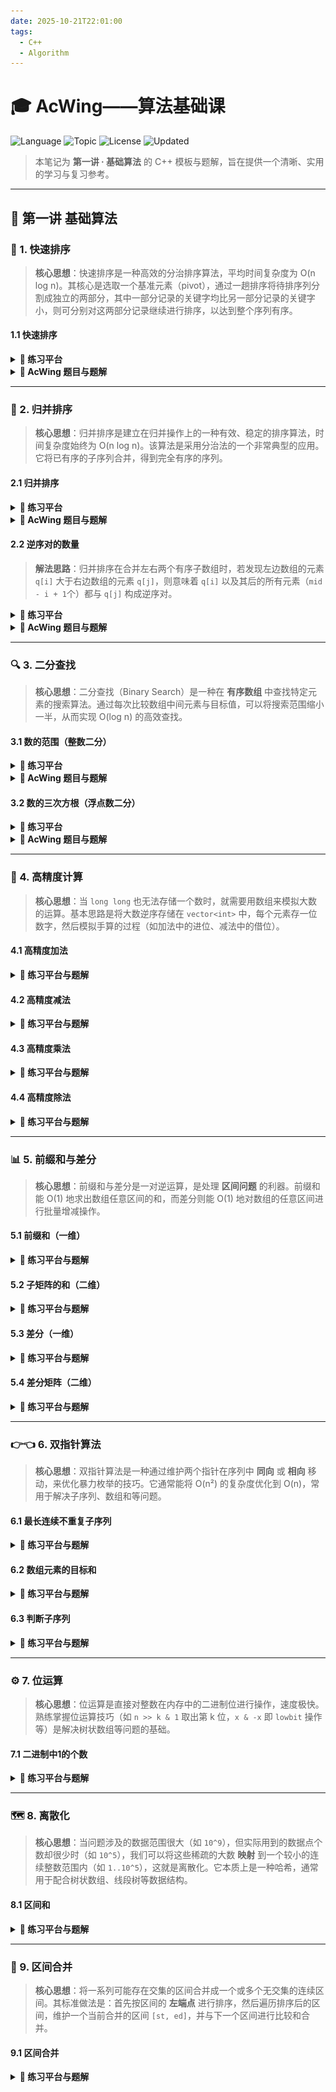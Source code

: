 ```yaml
---
date: 2025-10-21T22:01:00
tags:
  - C++
  - Algorithm
---
```


# 🎓 AcWing——算法基础课

![Language](https://img.shields.io/badge/Language-C%2B%2B-00599C?style=flat-square&logo=c%2B%2B)
![Topic](https://img.shields.io/badge/Topic-Algorithm-green?style=flat-square)
![License](https://img.shields.io/badge/License-MIT-lightgrey?style=flat-square)
![Updated](https://img.shields.io/badge/Updated-2025--10--22-lightgrey?style=flat-square)

> 本笔记为 **第一讲 · 基础算法** 的 C++ 模板与题解，旨在提供一个清晰、实用的学习与复习参考。

---

## 📖 第一讲 基础算法

### 🚀 1. 快速排序

> **核心思想**：快速排序是一种高效的分治排序算法，平均时间复杂度为 O(n log n)。其核心是选取一个基准元素（pivot），通过一趟排序将待排序列分割成独立的两部分，其中一部分记录的关键字均比另一部分记录的关键字小，则可分别对这两部分记录继续进行排序，以达到整个序列有序。

#### 1.1 快速排序

<details>
<summary><strong>🔗 练习平台</strong></summary>

- **LeetCode**: [912. 排序数组](https://leetcode.cn/problems/sort-an-array/description/)
- **洛谷**:
    - [P1177 【模板】快速排序](https://www.luogu.com.cn/problem/P1177)
    - [U239911 【模板】快速排序](https://www.luogu.com.cn/problem/U239911)
    - 题单: [排序](https://www.luogu.com.cn/training/18907)
    </details>

<details>
<summary><strong>🎯 AcWing 题目与题解</strong></summary>

![image-20240112142305656](assets/image-20240112142305656.png)

> **快速排序模板**

```cpp
#include<iostream>
#include<algorithm>

using namespace std;

const int N = 1e5+7;

int q[N];

// 快速排序模板
void quickSort(int q[], int l, int r){
    if(l >= r) return;
    int i = l - 1, j = r + 1, x = q[l + r >> 1];
    while(i < j){
        do i++; while(q[i] < x);
        do j--; while(q[j] > x);
        if(i < j) swap(q[i], q[j]);
    }
    quickSort(q, l, j);
    quickSort(q, j + 1, r);
}

int main(){
    int n;
    scanf("%d", &n);
    for(int i = 0; i < n; i++) scanf("%d", &q[i]);

    quickSort(q, 0, n - 1);

    for(int i = 0; i < n; i++) printf("%d ", q[i]);
    return 0;
}
```
</details>

---

### 🧬 2. 归并排序

> **核心思想**：归并排序是建立在归并操作上的一种有效、稳定的排序算法，时间复杂度始终为 O(n log n)。该算法是采用分治法的一个非常典型的应用。它将已有序的子序列合并，得到完全有序的序列。

#### 2.1 归并排序

<details>
<summary><strong>🔗 练习平台</strong></summary>

- **洛谷**:
    - 题单: [快速排序和归并排序](https://www.luogu.com.cn/training/784214)
    - 题单: [归并排序](https://www.luogu.com.cn/training/13545)
    </details>

<details>
<summary><strong>🎯 AcWing 题目与题解</strong></summary>

![image-20240112142425253](assets/image-20240112142425253.png)

> **归并排序模板**

```cpp
#include<iostream>

using namespace std;

const int N = 1e5+7;
int q[N], tmp[N];

// 归并排序模板
void mergeSort(int q[], int l, int r){
    if(l >= r) return;
    int mid = l + r >> 1;
    mergeSort(q, l, mid);
    mergeSort(q, mid + 1, r);

    int k = 0, i = l, j = mid + 1;
    while(i <= mid && j <= r){
        if(q[i] <= q[j]) tmp[k++] = q[i++];
        else tmp[k++] = q[j++];
    }
    while(i <= mid) tmp[k++] = q[i++];
    while(j <= r) tmp[k++] = q[j++];

    for(int i = l, j = 0; i <= r; i++, j++) q[i] = tmp[j];
}

int main(){
    int n;
    scanf("%d", &n);
    for(int i = 0; i < n; i++) scanf("%d", &q[i]);
    
    mergeSort(q, 0, n - 1);
    
    for(int i = 0; i < n; i++) printf("%d ", q[i]);
    return 0;
}
```
</details>

#### 2.2 逆序对的数量

> **解法思路**：归并排序在合并左右两个有序子数组时，若发现左边数组的元素 `q[i]` 大于右边数组的元素 `q[j]`，则意味着 `q[i]` 以及其后的所有元素（`mid - i + 1`个）都与 `q[j]` 构成逆序对。

<details>
<summary><strong>🔗 练习平台</strong></summary>

- **洛谷**:
    - [P1908 逆序对](https://www.luogu.com.cn/problem/P1908)
    - [U232725 逆序对](https://www.luogu.com.cn/problem/U232725)
    </details>

<details>
<summary><strong>🎯 AcWing 题目与题解</strong></summary>

![image-20240112142506445](assets/image-20240112142506445.png)

```cpp
#include<iostream>

using namespace std;

typedef long long LL;

const int N = 1e5+7;
int q[N], tmp[N];

LL mergeSort(int q[], int l, int r){
    if(l >= r) return 0;
    int mid = l + r >> 1;
    LL res = mergeSort(q, l, mid) + mergeSort(q, mid + 1, r);
    
    int k = 0, i = l, j = mid + 1;
    while(i <= mid && j <= r){
        if(q[i] <= q[j]) tmp[k++] = q[i++];
        else{
            tmp[k++] = q[j++];
            res += mid - i + 1;
        }
    }
    while(i <= mid) tmp[k++] = q[i++];
    while(j <= r) tmp[k++] = q[j++];
    
    for(int i = l, j = 0; i <= r; i++, j++) q[i] = tmp[j];
    
    return res;
}

int main(){
    int n;
    scanf("%d", &n);
    for(int i = 0; i < n; i++) scanf("%d", &q[i]);
    
    cout << mergeSort(q, 0, n - 1) << endl;
    
    return 0;
}
```
</details>

---

### 🔍 3. 二分查找

> **核心思想**：二分查找（Binary Search）是一种在 **有序数组** 中查找特定元素的搜索算法。通过每次比较数组中间元素与目标值，可以将搜索范围缩小一半，从而实现 O(log n) 的高效查找。

#### 3.1 数的范围（整数二分）

<details>
<summary><strong>🔗 练习平台</strong></summary>

- **洛谷**:
    - [U383691 【模板】二分查找](https://www.luogu.com.cn/problem/U383691)
    - 题单: [二分查找/二分答案](https://www.luogu.com.cn/training/111)
    </details>

<details>
<summary><strong>🎯 AcWing 题目与题解</strong></summary>

![image-20240112142601494](assets/image-20240112142601494.png)

> **整数二分模板**
> 
> 关键在于 `check` 函数的实现和 `mid` 的取值，确保每次循环都能缩小范围且不会死循环。

```cpp
// 查找左边界：区间[l, r]被划分为[l, mid]和[mid + 1, r]
int bsearch_left(int l, int r) {
    while (l < r) {
        int mid = l + r >> 1;
        if (check(mid)) r = mid;
        else l = mid + 1;
    }
    return l;
}

// 查找右边界：区间[l, r]被划分为[l, mid - 1]和[mid, r]
int bsearch_right(int l, int r) {
    while (l < r) {
        int mid = l + r + 1 >> 1;
        if (check(mid)) l = mid;
        else r = mid - 1;
    }
    return l;
}
```

> **题解代码**

```cpp
#include <iostream>

using namespace std;

const int N = 100010;

int q[N];

int main(){
    int n, m;
    scanf("%d%d", &n, &m);
    for(int i = 0; i < n; i++) scanf("%d", &q[i]);

    while(m--){
        int x;
        scanf("%d", &x);
        
        // 查找起始位置
        int l = 0, r = n - 1;
        while(l < r){
            int mid = l + r >> 1;
            if (q[mid] >= x) r = mid;
            else l = mid + 1;
        }

        if(q[l] != x) {
            cout << "-1 -1" << endl;
        } else {
            cout << l << " ";
            // 查找结束位置
            int l = 0, r = n - 1;
            while(l < r){
                int mid = l + r + 1 >> 1;
                if(q[mid] <= x) l = mid;
                else r = mid - 1;
            }
            cout << l << endl;
        }
    }
    return 0;
}
```
</details>

#### 3.2 数的三次方根（浮点数二分）

<details>
<summary><strong>🔗 练习平台</strong></summary>

- **洛谷**:
    - [U269029 [普及]A-B 数对](https://www.luogu.com.cn/problem/U269029)
    </details>

<details>
<summary><strong>🎯 AcWing 题目与题解</strong></summary>

![image-20240112142635251](assets/image-20240112142635251.png)

> **浮点数二分模板**
>
> 浮点数二分相对简单，不需要处理边界和 `+1` 的问题。循环条件通常是 `r - l > eps` (精度) 或固定循环次数。

```cpp
double bsearch_float(double l, double r) {
    const double eps = 1e-8; // eps取决于题目精度要求
    while (r - l > eps) {
        double mid = (l + r) / 2;
        if (check(mid)) r = mid;
        else l = mid;
    }
    return l;
}
```

> **题解代码**

```cpp
#include<iostream>
#include<iomanip>

using namespace std;

int main(){
    double n;
    cin >> n;
    
    double l = -10000, r = 10000;
    // 也可以固定循环次数，例如 for(int i=0; i<100; i++)
    while(r - l > 1e-8){
        double mid = (l + r) / 2;
        if(mid * mid * mid >= n) r = mid;
        else l = mid;
    }
    
    cout << fixed << setprecision(6) << l << endl;
    return 0;
} 
```
</details>

---

### 🧮 4. 高精度计算

> **核心思想**：当 `long long` 也无法存储一个数时，就需要用数组来模拟大数的运算。基本思路是将大数逆序存储在 `vector<int>` 中，每个元素存一位数字，然后模拟手算的过程（如加法中的进位、减法中的借位）。

#### 4.1 高精度加法
<details>
<summary><strong>🔗 练习平台与题解</strong></summary>

- **洛谷**: [P1601 A+B Problem（高精）](https://www.luogu.com.cn/problem/P1601)
- **牛客**: [高精度加法](https://www.nowcoder.com/practice/49e772ab08994a96980f9618892e55b6)

![image-20240112142712055](assets/image-20240112142712055.png)

```cpp
#include<iostream>
#include<vector>
#include<string>
#include<algorithm>

using namespace std;

// 高精度加法模板
vector<int> add(vector<int> &A, vector<int> &B){
    vector<int> C; 
    int t = 0; // 进位
    for(int i = 0; i < A.size() || i < B.size() || t; i++){
        if(i < A.size()) t += A[i];
        if(i < B.size()) t += B[i];
        C.push_back(t % 10);
        t /= 10;
    }
    return C;
}

int main(){
    string a, b;
    cin >> a >> b;
    vector<int> A, B;
    for(int i = a.size() - 1; i >= 0; i--) A.push_back(a[i] - '0');
    for(int i = b.size() - 1; i >= 0; i--) B.push_back(b[i] - '0');
    
    vector<int> C = add(A, B);
    
    for(int i = C.size() - 1; i >= 0; i--) cout << C[i];
    cout << endl;
    return 0;
}
```
</details>

#### 4.2 高精度减法
<details>
<summary><strong>🔗 练习平台与题解</strong></summary>

- **洛谷**: [P2142 高精度减法](https://www.luogu.com.cn/problem/P2142)

![image-20240112142741757](assets/image-20240112142741757.png)

```cpp
#include<iostream>
#include<vector>
#include<string>

using namespace std;

// 比较 A 是否 >= B
bool cmp(vector<int> &A, vector<int> &B){
    if(A.size() != B.size()) return A.size() > B.size();
    for(int i = A.size() - 1; i >= 0; i--){
        if(A[i] != B[i]) return A[i] > B[i];
    }
    return true;
}

// 高精度减法模板 (A - B)
vector<int> sub(vector<int> &A, vector<int> &B){
    vector<int> C; 
    int t = 0; // 借位
    for(int i = 0; i < A.size(); i++){
        t = A[i] - t;
        if(i < B.size()) t -= B[i];
        C.push_back((t + 10) % 10);
        if(t < 0) t = 1;
        else t = 0;
    }
    while(C.size() > 1 && C.back() == 0) C.pop_back(); // 去掉前导0
    return C;
}

int main(){
    string a, b;
    cin >> a >> b;
    vector<int> A, B;
    for(int i = a.size() - 1; i >= 0; i--) A.push_back(a[i] - '0');
    for(int i = b.size() - 1; i >= 0; i--) B.push_back(b[i] - '0');
    
    vector<int> C;
    if(cmp(A, B)) {
        C = sub(A, B);
    } else {
        C = sub(B, A);
        cout << "-";
    }

    for(int i = C.size() - 1; i >= 0; i--) cout << C[i];
    cout << endl;
    return 0;
}
```
</details>

#### 4.3 高精度乘法
<details>
<summary><strong>🔗 练习平台与题解</strong></summary>

- **洛谷**: [U371642 【模板】高精度乘法](https://www.luogu.com.cn/problem/U371642)

![image-20240112142804068](assets/image-20240112142804068.png)

```cpp
#include<iostream>
#include<vector>
#include<string>

using namespace std;

// 高精度乘法模板 (大数 * 小数)
vector<int> mul(vector<int> &A, int b){
    vector<int> C; 
    int t = 0; // 进位
    for(int i = 0; i < A.size() || t; i++){
        if(i < A.size()) t += A[i] * b;
        C.push_back(t % 10);
        t /= 10;
    }
    while(C.size() > 1 && C.back() == 0) C.pop_back();
    return C;
}

int main(){
    string a;
    int b;
    cin >> a >> b;
    vector<int> A;
    for(int i = a.size() - 1; i >= 0; i--) A.push_back(a[i] - '0');
    
    vector<int> C = mul(A, b);
    
    for(int i = C.size() - 1; i >= 0; i--) cout << C[i];
    cout << endl;
    return 0;
}
```
</details>

#### 4.4 高精度除法
<details>
<summary><strong>🔗 练习平台与题解</strong></summary>

- **洛谷**: [P1480 A/B Problem](https://www.luogu.com.cn/problem/P1480)

![image-20240112142832710](assets/image-20240112142832710.png)

```cpp
#include<iostream>
#include<algorithm>
#include<vector>
#include<string>

using namespace std;

// 高精度除法模板 (大数 / 小数)，r是余数
vector<int> div(vector<int> &A, int b, int &r){
    vector<int> C; 
    r = 0;
    for(int i = A.size() - 1; i >= 0; i--){
        r = r * 10 + A[i]; 
        C.push_back(r / b);
        r %= b;
    }
    reverse(C.begin(), C.end());
    while(C.size() > 1 && C.back() == 0) C.pop_back();
    return C;
}

int main(){
    string a;
    int b, r;
    cin >> a >> b;
    vector<int> A;
    for(int i = a.size() - 1; i >= 0; i--) A.push_back(a[i] - '0');
    
    vector<int> C = div(A, b, r);
    
    for(int i = C.size() - 1; i >= 0; i--) cout << C[i];
    cout << endl << r << endl;
    return 0;
}
```
</details>

---

### 📊 5. 前缀和与差分

> **核心思想**：前缀和与差分是一对逆运算，是处理 **区间问题** 的利器。前缀和能 O(1) 地求出数组任意区间的和，而差分则能 O(1) 地对数组的任意区间进行批量增减操作。

#### 5.1 前缀和（一维）
<details>
<summary><strong>🔗 练习平台与题解</strong></summary>

- **洛谷**: [P8218 【深基2.例12】求区间和](https://www.luogu.com.cn/problem/P8218)

![image-20240112142944977](assets/image-20240112142944977.png)

> **一维前缀和公式**
> ```
> S[i] = a + a + ... + a[i]
> a[l] + ... + a[r] = S[r] - S[l - 1]
> ```

```cpp
#include <iostream>
using namespace std;
const int N = 1e5 + 10;
int a[N], s[N];

int main(){
    int n, m;
    cin >> n >> m;
    for(int i = 1; i <= n; i++) cin >> a[i];
    // 初始化前缀和数组
    for(int i = 1; i <= n; i++) s[i] = s[i-1] + a[i];
    
    while(m--){
        int l, r;
        cin >> l >> r;
        cout << s[r] - s[l - 1] << endl;
    }
    return 0;
}
```
</details>

#### 5.2 子矩阵的和（二维）
<details>
<summary><strong>🔗 练习平台与题解</strong></summary>

- **洛谷**: [U388817 【模板】二维前缀和](https://www.luogu.com.cn/problem/U388817)

![image-20240112150043615](assets/image-20240112150043615.png)

> **二维前缀和公式** (容斥原理)
> ```
> S[i,j] = S[i-1,j] + S[i,j-1] - S[i-1,j-1] + a[i,j]
> Sum(x1,y1,x2,y2) = S[x2,y2] - S[x1-1,y2] - S[x2,y1-1] + S[x1-1,y1-1]
> ```
```cpp
#include <iostream>
using namespace std;
const int N = 1e3 + 10;
int a[N][N], s[N][N];

int main(){
    int n, m, q;
    cin >> n >> m >> q;
    for(int i = 1; i <= n; i++)
        for(int j = 1; j <= m; j++)
            cin >> a[i][j];
    
    // 初始化二维前缀和数组
    for(int i = 1; i <= n; i++)
        for(int j = 1; j <= m; j++)
            s[i][j] = s[i-1][j] + s[i][j-1] - s[i-1][j-1] + a[i][j];
            
    while(q--){
        int x1, y1, x2, y2;
        cin >> x1 >> y1 >> x2 >> y2;
        cout << s[x2][y2] - s[x1-1][y2] - s[x2][y1-1] + s[x1-1][y1-1] << endl;
    }
    return 0;
}
```
</details>

#### 5.3 差分（一维）
<details>
<summary><strong>🔗 练习平台与题解</strong></summary>

- **洛谷**: [P2367 语文成绩](https://www.luogu.com.cn/problem/P2367)

![image-20240114102844804](assets/image-20240114102844804.png)

> **一维差分操作**
> ```
> // 给区间[l, r]中的每个数加上c
> B[l] += c, B[r + 1] -= c
> ```

```cpp
#include<iostream>
using namespace std;
const int N = 1e5+10;
int a[N], b[N]; // a为原数组，b为差分数组

void insert(int l, int r, int c){
    b[l] += c;
    b[r + 1] -= c;
}

int main(){
    int n, m;
    cin >> n >> m;
    for(int i = 1; i <= n; i++) cin >> a[i];
    // 初始化差分数组b
    for(int i = 1; i <= n; i++) insert(i, i, a[i]);
    
    while(m--){
        int l, r, c;
        cin >> l >> r >> c;
        insert(l, r, c);
    }
    
    // 通过前缀和还原数组a
    for(int i = 1; i <= n; i++) a[i] = a[i - 1] + b[i];
    for(int i = 1; i <= n; i++) cout << a[i] << " ";
    cout << endl;
    return 0;
}
```
</details>

#### 5.4 差分矩阵（二维）
<details>
<summary><strong>🔗 练习平台与题解</strong></summary>

- **洛谷**: [U223961 【模板】二维差分](https://www.luogu.com.cn/problem/U223961)

![image-20240114154838383](assets/image-20240114154838383.png)

> **二维差分操作**
> ```
> // 给以(x1, y1)为左上角，(x2, y2)为右下角的子矩阵所有元素加上c
> b[x1][y1] += c;
> b[x2 + 1][y1] -= c;
> b[x1][y2 + 1] -= c;
> b[x2 + 1][y2 + 1] += c;
> ```

```cpp
#include<iostream>
using namespace std;
const int N = 1e3+10;
int a[N][N], b[N][N];

void insert(int x1, int y1, int x2, int y2, int c){
    b[x1][y1] += c;
    b[x2 + 1][y1] -= c;
    b[x1][y2 + 1] -= c;
    b[x2 + 1][y2 + 1] += c;
} 

int main(){
    int n, m, q;
    cin >> n >> m >> q;
    for(int i = 1; i <= n; i++)
        for(int j = 1; j <= m; j++)
            cin >> a[i][j];
            
    // 初始化差分数组b
    for(int i = 1; i <= n; i++)
        for(int j = 1; j <= m; j++)
            insert(i, j, i, j, a[i][j]);
            
    while(q--){
        int x1, y1, x2, y2, c;
        cin >> x1 >> y1 >> x2 >> y2 >> c;
        insert(x1, y1, x2, y2, c);
    }
    
    // 通过前缀和还原数组a
    for(int i = 1; i <= n; i++)
        for(int j = 1; j <= m; j++)
            a[i][j] = a[i-1][j] + a[i][j-1] - a[i-1][j-1] + b[i][j];
            
    for(int i = 1; i <= n; i++){
        for(int j = 1; j <= m; j++)
            cout << a[i][j] << " ";
        cout << endl;
    }
    return 0;
}
```
</details>

---

### 👉👈 6. 双指针算法

> **核心思想**：双指针算法是一种通过维护两个指针在序列中 **同向** 或 **相向** 移动，来优化暴力枚举的技巧。它通常能将 O(n²) 的复杂度优化到 O(n)，常用于解决子序列、数组和等问题。

#### 6.1 最长连续不重复子序列
<details>
<summary><strong>🔗 练习平台与题解</strong></summary>

- **洛谷**: [U224090 【模板】单调队列/最长不重复子串](https://www.luogu.com.cn/problem/U224090)

![image-20240115101055126](assets/image-20240115101055126.png)

> **双指针算法模板**
> ```cpp
> for (int i = 0, j = 0; i < n; i++) {
>     while (j < i && check(i, j)) j++;
>     // 具体问题的逻辑
> }
> ```

```cpp
#include<iostream>
#include<algorithm>
using namespace std;
const int N = 1e5+10;
int a[N], s[N]; // s数组用于计数

int main(){
    int n;
    cin >> n;
    for(int i = 0; i < n; i++) cin >> a[i];
    
    int res = 0;
    // i指针向右移动，j指针在需要时跟进
    for(int i = 0, j = 0; i < n; i++){
        s[a[i]]++;
        // 当a[i]出现次数>1时，移动j指针直到窗口内无重复元素
        while(s[a[i]] > 1){
            s[a[j]]--;
            j++;
        }
        res = max(res, i - j + 1);
    }
    cout << res << endl;
    return 0;
}
```
</details>

#### 6.2 数组元素的目标和
<details>
<summary><strong>🔗 练习平台与题解</strong></summary>

- **洛谷**: [U268985 【模板】双指针](https://www.luogu.com.cn/problem/U268985)

![image-20240115103002597](assets/image-20240115103002597.png)

```cpp
#include<iostream>
using namespace std;
const int N = 1e5+10;
int a[N], b[N];

int main(){
    int n, m, x;
    cin >> n >> m >> x;
    for(int i = 0; i < n; i++) cin >> a[i];
    for(int i = 0; i < m; i++) cin >> b[i];
    
    // i 从左向右，j 从右向左，相向而行
    for(int i = 0, j = m - 1; i < n; i++){
        while(j >= 0 && a[i] + b[j] > x) j--;
        if(j >= 0 && a[i] + b[j] == x){
            cout << i << " " << j << endl;
            break;
        }
    }
    return 0;
}
```
</details>

#### 6.3 判断子序列
<details>
<summary><strong>🔗 练习平台与题解</strong></summary>

- **洛谷**: [U269021 【模板】判断子序列](https://www.luogu.com.cn/problem/U269021)

![image-20240115152103661](assets/image-20240115152103661.png)

```cpp
#include<iostream>
using namespace std;
const int N = 1e5+10;
int a[N], b[N];

int main(){
    int n, m;
    cin >> n >> m;
    for(int i = 0; i < n; i++) cin >> a[i];
    for(int i = 0; i < m; i++) cin >> b[i];
    
    int i = 0, j = 0;
    // i, j 指针同向移动
    while(i < n && j < m){
        if(a[i] == b[j]) i++;
        j++;
    }
    
    if(i == n) cout << "Yes" << endl;
    else cout << "No" << endl;
    
    return 0;
}
```
</details>

---

### ⚙️ 7. 位运算

> **核心思想**：位运算是直接对整数在内存中的二进制位进行操作，速度极快。熟练掌握位运算技巧（如 `n >> k & 1` 取出第 k 位，`x & -x` 即 `lowbit` 操作等）是解决树状数组等问题的基础。

#### 7.1 二进制中1的个数

<details>
<summary><strong>🔗 练习平台与题解</strong></summary>

- **洛谷**: [U199197 【模板】二进制中1的个数](https://www.luogu.com.cn/problem/U199197)

![image-20240115155536401](assets/image-20240115155536401.png)

> **位运算常用技巧**
> 1.  **求 n 的第 k 位数字**: `n >> k & 1`
> 2.  **lowbit(x)**: 返回 x 的最后一位 1。`x & -x` (负数在计算机中用补码表示)

```cpp
#include<iostream>
using namespace std;

// 返回x的二进制表示中，最后一位1所代表的值
int lowbit(int x){
    return x & -x;
}

int main(){
    int n;
    cin >> n;
    while(n--){
        int x;
        cin >> x;
        int count = 0;
        while(x){
            x -= lowbit(x); // 每次减去最后一位1
            count++;
        }
        cout << count << " ";
    }
    cout << endl;
    return 0;
}
```
</details>

---

### 🗺️ 8. 离散化

> **核心思想**：当问题涉及的数据范围很大（如 `10^9`），但实际用到的数据点个数却很少时（如 `10^5`），我们可以将这些稀疏的大数 **映射** 到一个较小的连续整数范围内（如 `1..10^5`），这就是离散化。它本质上是一种哈希，通常用于配合树状数组、线段树等数据结构。

#### 8.1 区间和
<details>
<summary><strong>🔗 练习平台与题解</strong></summary>

- **洛谷**: [U415396 【模板】离散化](https://www.luogu.com.cn/problem/U415396)

![区间和](assets/离散化示意图1.png)
![区间和2](assets/离散化示意图2.png)

> **离散化模板**
> ```cpp
> vector<int> alls; // 存储所有待离散化的值
> sort(alls.begin(), alls.end()); // 排序
> alls.erase(unique(alls.begin(), alls.end()), alls.end()); // 去重
> 
> // 通过二分查找x离散化后的值
> int find(int x) {
>     int l = 0, r = alls.size() - 1;
>     while(l < r) {
>         int mid = l + r >> 1;
>         if (alls[mid] >= x) r = mid;
>         else l = mid + 1;
>     }
>     return r + 1; // 映射到1, 2, ...
> }                
> ```

```cpp
#include<iostream>
#include<vector>
#include<algorithm>
using namespace std;
typedef pair<int, int> PII;
const int N = 3e5 + 10;

int a[N], s[N];
vector<int> alls;
vector<PII> add, query;

// 返回x离散化后的下标
int find(int x){
    int l = 0, r = alls.size() - 1;
    while(l < r){
        int mid = l + r >> 1;
        if(alls[mid] >= x) r = mid;
        else l = mid + 1;
    }
    return r + 1; // 映射到1开始的下标
}

int main(){
    int n, m;
    cin >> n >> m;
    for(int i = 0; i < n; i++){
        int x, c;
        cin >> x >> c;
        add.push_back({x, c});
        alls.push_back(x);
    }
    for(int i = 0; i < m; i++){
        int l, r;
        cin >> l >> r;
        query.push_back({l, r});
        alls.push_back(l);
        alls.push_back(r);
    }
    
    // 排序去重
    sort(alls.begin(), alls.end());
    alls.erase(unique(alls.begin(), alls.end()), alls.end()); 
    
    // 处理插入操作
    for(auto item : add){
        int x = find(item.first);
        a[x] += item.second;
    }
    
    // 预处理前缀和
    for(int i = 1; i <= alls.size(); i++) s[i] = s[i-1] + a[i];
    
    // 处理查询操作
    for(auto item : query){
        int l = find(item.first);
        int r = find(item.second);
        cout << s[r] - s[l-1] << endl;
    }
    
    return 0;
} 
```
</details>

---

### 🤝 9. 区间合并

> **核心思想**：将一系列可能存在交集的区间合并成一个或多个无交集的连续区间。其标准做法是：首先按区间的 **左端点** 进行排序，然后遍历排序后的区间，维护一个当前合并的区间 `[st, ed]`，并与下一个区间进行比较和合并。

#### 9.1 区间合并
<details>
<summary><strong>🔗 练习平台与题解</strong></summary>

- **洛谷**: [U282660 【模板】区间合并](https://www.luogu.com.cn/problem/U282660)

![image-20240117100135593](assets/image-20240117100135593.png)

> **区间合并模板**
> ```cpp
> void merge(vector<PII> &segs) {
>     vector<PII> res;
>     sort(segs.begin(), segs.end());
>     int st = -2e9, ed = -2e9;
>     if (!segs.empty()) {
>         st = segs.first;
>         ed = segs.second;
>     }
>     for (int i = 1; i < segs.size(); i++) {
>         if (segs[i].first <= ed) {
>             ed = max(ed, segs[i].second);
>         } else {
>             res.push_back({st, ed});
>             st = segs[i].first;
>             ed = segs[i].second;
>         }
>     }
>     if (!segs.empty()) res.push_back({st, ed});
>     segs = res;
> }
> ```

```cpp
#include<iostream>
#include<algorithm>
#include<vector>

using namespace std;

typedef pair<int, int> PII;

void merge(vector<PII> &segs){
    if(segs.empty()) return;

    vector<PII> res;
    sort(segs.begin(), segs.end());

    int st = segs.first, ed = segs.second;

    for(int i = 1; i < segs.size(); i++){
        if(segs[i].first <= ed){
            ed = max(ed, segs[i].second);
        } else {
            res.push_back({st, ed});
            st = segs[i].first;
            ed = segs[i].second;
        }
    }
    res.push_back({st, ed});
    segs = res;
}

int main(){
    vector<PII> segs;
    int n;
    cin >> n;
    while(n--){
        int l, r;
        cin >> l >> r;
        segs.push_back({l, r});
    }

    merge(segs);
    
    cout << segs.size() << endl;
    return 0;
}
```
</details>

